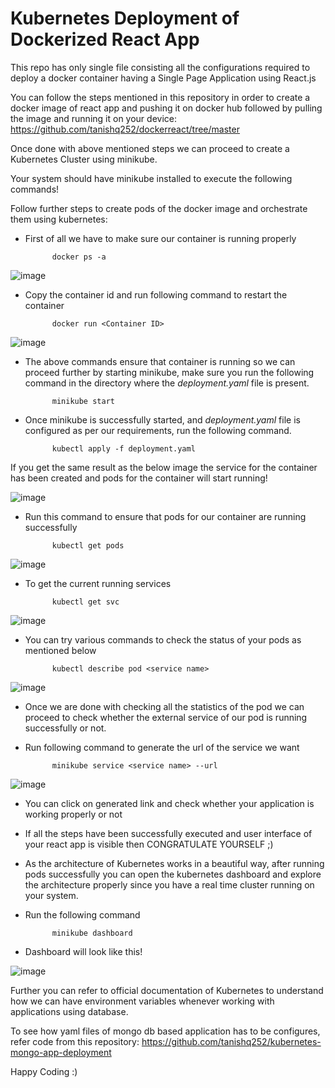 # Kubernetes Deployment of Dockerized React App

This repo has only single file consisting all the configurations required to deploy a docker container having a Single Page Application using React.js

You can follow the steps mentioned in this repository in order to create a docker image of react app and pushing it on docker hub followed by pulling the image and running it on your device: https://github.com/tanishq252/dockerreact/tree/master

Once done with above mentioned steps we can proceed to create a Kubernetes Cluster using minikube.

Your system should have minikube installed to execute the following commands!

Follow further steps to create pods of the docker image and orchestrate them using kubernetes:

- First of all we have to make sure our container is running properly

            docker ps -a
            
![image](https://user-images.githubusercontent.com/78098329/195972083-254eca2d-f731-46b1-af86-7aec8527b633.png)

- Copy the container id and run following command to restart the container

            docker run <Container ID>
            
 ![image](https://user-images.githubusercontent.com/78098329/195972206-b4f24e3a-a84b-49c6-aca5-135aaf3a1cc1.png)

- The above commands ensure that container is running so we can proceed further by starting minikube, make sure you run the following command in the directory where the *deployment.yaml* file is present.

            minikube start
            
- Once minikube is successfully started, and *deployment.yaml* file is configured as per our requirements, run the following command.

            kubectl apply -f deployment.yaml
  
If you get the same result as the below image the service for the container has been created and pods for the container will start running!

![image](https://user-images.githubusercontent.com/78098329/195972610-c863b8f4-74c9-4ffe-a332-d00715d0ec7d.png)

- Run this command to ensure that pods for our container are running successfully

            kubectl get pods
            
![image](https://user-images.githubusercontent.com/78098329/195972734-d4f88bd8-4200-427e-9f75-4d9342529cc5.png)

- To get the current running services

            kubectl get svc
            
![image](https://user-images.githubusercontent.com/78098329/195972828-8cacd984-768b-4793-81fe-8ef02c645582.png)

- You can try various commands to check the status of your pods as mentioned below

            kubectl describe pod <service name>
            
![image](https://user-images.githubusercontent.com/78098329/195972870-aab4b235-a68b-4560-ad37-101e823e3970.png)

- Once we are done with checking all the statistics of the pod we can proceed to check whether the external service of our pod is running successfully or not.
- Run following command to generate the url of the service we want

            minikube service <service name> --url
            
![image](https://user-images.githubusercontent.com/78098329/195973324-6f449bf8-61c9-4b1a-9863-aa83b4325931.png)

- You can click on generated link and check whether your application is working properly or not

- If all the steps have been successfully executed and user interface of your react app is visible then CONGRATULATE YOURSELF ;)

- As the architecture of Kubernetes works in a beautiful way, after running pods successfully you can open the kubernetes dashboard and explore the architecture properly since you have a real time cluster running on your system.

- Run the following command

            minikube dashboard
            
- Dashboard will look like this!
            
![image](https://user-images.githubusercontent.com/78098329/195973594-f7cef4da-fd7f-4626-ad60-daadb5077282.png)

Further you can refer to official documentation of Kubernetes to understand how we can have environment variables whenever working with applications using database.

To see how yaml files of mongo db based application has to be configures, refer code from this repository: https://github.com/tanishq252/kubernetes-mongo-app-deployment

Happy Coding :)

            
